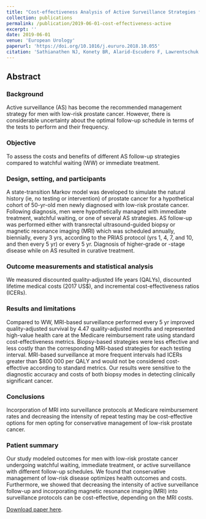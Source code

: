 ```yaml
---
title: "Cost-effectiveness Analysis of Active Surveillance Strategies for Men with Low-risk Prostate Cancer"
collection: publications
permalink: /publication/2019-06-01-cost-effectiveness-active
excerpt: ''
date: 2019-06-01
venue: 'European Urology'
paperurl: 'https://doi.org/10.1016/j.eururo.2018.10.055'
citation: 'Sathianathen NJ, Konety BR, Alarid-Escudero F, Lawrentschuk NL, Bolton DM, Murphy DG, Weight CJ, Kuntz KM. Cost-effectiveness Analysis of Active Surveillance Strategies for Men with Low-risk Prostate Cancer. European Urology, 2019;75(6):910-917. https://doi.org/10.1016/j.eururo.2018.10.055.'
---
```

## Abstract
### Background
Active surveillance (AS) has become the recommended management strategy for men with low-risk prostate cancer. However, there is considerable uncertainty about the optimal follow-up schedule in terms of the tests to perform and their frequency.

### Objective
To assess the costs and benefits of different AS follow-up strategies compared to watchful waiting (WW) or immediate treatment.

### Design, setting, and participants
A state-transition Markov model was developed to simulate the natural history (ie, no testing or intervention) of prostate cancer for a hypothetical cohort of 50-yr-old men newly diagnosed with low-risk prostate cancer. Following diagnosis, men were hypothetically managed with immediate treatment, watchful waiting, or one of several AS strategies. AS follow-up was performed either with transrectal ultrasound-guided biopsy or magnetic resonance imaging (MRI) which was scheduled annually, biennially, every 3 yrs, according to the PRIAS protocol (yrs 1, 4, 7, and 10, and then every 5 yr) or every 5 yr. Diagnosis of higher-grade or -stage disease while on AS resulted in curative treatment.

### Outcome measurements and statistical analysis
We measured discounted quality-adjusted life years (QALYs), discounted lifetime medical costs (2017 US&#36;), and incremental cost-effectiveness ratios (ICERs).

### Results and limitations
Compared to WW, MRI-based surveillance performed every 5 yr improved quality-adjusted survival by 4.47 quality-adjusted months and represented high-value health care at the Medicare reimbursement rate using standard cost-effectiveness metrics. Biopsy-based strategies were less effective and less costly than the corresponding MRI-based strategies for each testing interval. MRI-based surveillance at more frequent intervals had ICERs greater than &#36;800 000 per QALY and would not be considered cost-effective according to standard metrics. Our results were sensitive to the diagnostic accuracy and costs of both biopsy modes in detecting clinically significant cancer.

### Conclusions
Incorporation of MRI into surveillance protocols at Medicare reimbursement rates and decreasing the intensity of repeat testing may be cost-effective options for men opting for conservative management of low-risk prostate cancer.

### Patient summary
Our study modeled outcomes for men with low-risk prostate cancer undergoing watchful waiting, immediate treatment, or active surveillance with different follow-up schedules. We found that conservative management of low-risk disease optimizes health outcomes and costs. Furthermore, we showed that decreasing the intensity of active surveillance follow-up and incorporating magnetic resonance imaging (MRI) into surveillance protocols can be cost-effective, depending on the MRI costs.

[Download paper here](https://doi.org/10.1016/j.eururo.2018.10.055).